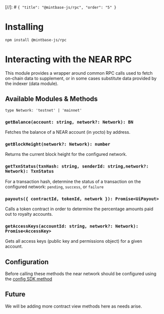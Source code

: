 [//]: # `{ "title": "@mintbase-js/rpc", "order": "5" }`


# Installing

`npm install @mintbase-js/rpc`

# Interacting with the NEAR RPC

This module provides a wrapper around common RPC calls used to fetch on-chain data to supplement, or in some cases substitute data provided by the indexer (data module).

## Available Modules & Methods

`type Network: 'testnet' | 'mainnet'`

### `getBalance(account: string, network?: Network): BN`

Fetches the balance of a NEAR account (in yocto) by address.

### `getBlockHeight(network?: Network): number`

Returns the current block height for the configured network.

### `getTxnStatus(txnHash: string, senderId: string,network?: Network): TxnStatus`

For a transaction hash, determine the status of a transaction on the configured network: `pending`, `success`, or `failure`

### `payouts({ contractId, tokenId, network }): Promise<UiPayout>`

Calls a token contract in order to determine the percentage amounts paid out to royalty accounts.

### `getAccessKeys(accountId: string, network?: Network): Promise<AccessKey>`

Gets all access keys (public key and permissions object) for a given account.

## Configuration

Before calling these methods the near network should be configured using the [config SDK method](https://docs.mintbase.io/dev/mintbase-sdk-ref/sdk/config)

## Future

We will be adding more contract view methods here as needs arise.
